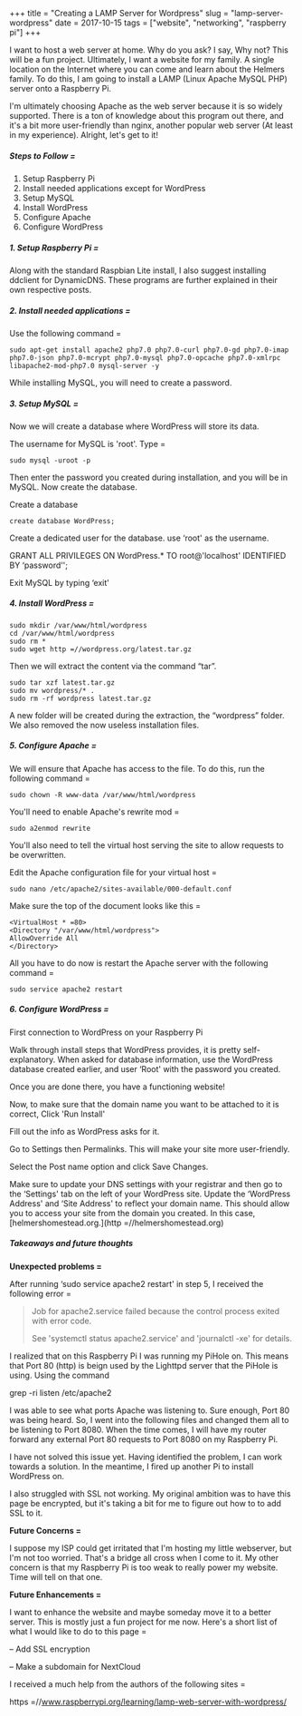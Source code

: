 +++
title = "Creating a LAMP Server for Wordpress"
slug = "lamp-server-wordpress"
date = 2017-10-15
tags = ["website", "networking", "raspberry pi"]
+++

I want to host a web server at home. Why do you ask? I say, Why not? This will be a fun project. Ultimately, I want a website for my family. A single location on the Internet where you can come and learn about the Helmers family. To do this, I am going to install a LAMP (Linux Apache MySQL PHP) server onto a Raspberry Pi.

I'm ultimately choosing Apache as the web server because it is so widely supported. There is a ton of knowledge about this program out there, and it's a bit more user-friendly than nginx, another popular web server (At least in my experience). Alright, let's get to it!

##### Steps to Follow =

1. Setup Raspberry Pi
2. Install needed applications except for WordPress
3. Setup MySQL
4. Install WordPress
5. Configure Apache
6. Configure WordPress

##### 1. Setup Raspberry Pi =

Along with the standard Raspbian Lite install, I also suggest installing ddclient for DynamicDNS. These programs are further explained in their own respective posts.

##### 2. Install needed applications =

Use the following command =

    sudo apt-get install apache2 php7.0 php7.0-curl php7.0-gd php7.0-imap php7.0-json php7.0-mcrypt php7.0-mysql php7.0-opcache php7.0-xmlrpc libapache2-mod-php7.0 mysql-server -y

While installing MySQL, you will need to create a password.

##### 3. Setup MySQL =

Now we will create a database where WordPress will store its data.

The username for MySQL is 'root'. Type =

    sudo mysql -uroot -p

Then enter the password you created during installation, and you will be in MySQL. Now create the database.

Create a database

    create database WordPress;

Create a dedicated user for the database. use &#8216;root' as the username.

GRANT ALL PRIVILEGES ON WordPress.* TO root@'localhost' IDENTIFIED BY &#8216;password’';

Exit MySQL by typing &#8216;exit'

##### 4. Install WordPress =

    sudo mkdir /var/www/html/wordpress
    cd /var/www/html/wordpress
    sudo rm *
    sudo wget http =//wordpress.org/latest.tar.gz

Then we will extract the content via the command “tar”.

    sudo tar xzf latest.tar.gz
    sudo mv wordpress/* .
    sudo rm -rf wordpress latest.tar.gz

A new folder will be created during the extraction, the “wordpress” folder. We also removed the now useless installation files.

##### 5. Configure Apache =

We will ensure that Apache has access to the file. To do this, run the following command =

    sudo chown -R www-data /var/www/html/wordpress

You'll need to enable Apache's rewrite mod =

    sudo a2enmod rewrite

You'll also need to tell the virtual host serving the site to allow requests to be overwritten.

Edit the Apache configuration file for your virtual host =

    sudo nano /etc/apache2/sites-available/000-default.conf

Make sure the top of the document looks like this =

    <VirtualHost * =80>
    <Directory "/var/www/html/wordpress">
    AllowOverride All
    </Directory>

All you have to do now is restart the Apache server with the following command =

    sudo service apache2 restart

##### 6. Configure WordPress =

First connection to WordPress on your Raspberry Pi

Walk through install steps that WordPress provides, it is pretty self-explanatory. When asked for database information, use the WordPress database created earlier, and user &#8216;Root' with the password you created.

Once you are done there, you have a functioning website!

Now, to make sure that the domain name you want to be attached to it is correct, Click 'Run Install'

Fill out the info as WordPress asks for it.

Go to Settings then Permalinks. This will make your site more user-friendly.

Select the Post name option and click Save Changes.

Make sure to update your DNS settings with your registrar and then go to the &#8216;Settings' tab on the left of your WordPress site. Update the &#8216;WordPress Address' and &#8216;Site Address' to reflect your domain name. This should allow you to access your site from the domain you created. In this case, [helmershomestead.org.](http =//helmershomestead.org)

##### Takeaways and future thoughts

**Unexpected problems =**

After running &#8216;sudo service apache2 restart' in step 5, I received the following error =

> Job for apache2.service failed because the control process exited with error code.
> 
> See 'systemctl status apache2.service' and 'journalctl -xe' for details.

I realized that on this Raspberry Pi I was running my PiHole on. This means that Port 80 (http) is beign used by the Lighttpd server that the PiHole is using. Using the command

grep -ri listen /etc/apache2

I was able to see what ports Apache was listening to. Sure enough, Port 80 was being heard. So, I went into the following files and changed them all to be listening to Port 8080. When the time comes, I will have my router forward any external Port 80 requests to Port 8080 on my Raspberry Pi.

I have not solved this issue yet. Having identified the problem, I can work towards a solution. In the meantime, I fired up another Pi to install WordPress on.

I also struggled with SSL not working. My original ambition was to have this page be encrypted, but it's taking a bit for me to figure out how to to add SSL to it.

**Future Concerns =**

I suppose my ISP could get irritated that I'm hosting my little webserver, but I'm not too worried. That's a bridge all cross when I come to it. My other concern is that my Raspberry Pi is too weak to really power my website. Time will tell on that one.

**Future Enhancements =**

I want to enhance the website and maybe someday move it to a better server. This is mostly just a fun project for me now. Here's a short list of what I would like to do to this page =

&#8211; Add SSL encryption

&#8211; Make a subdomain for NextCloud

I received a much help from the authors of the following sites =

https =//www.raspberrypi.org/learning/lamp-web-server-with-wordpress/
